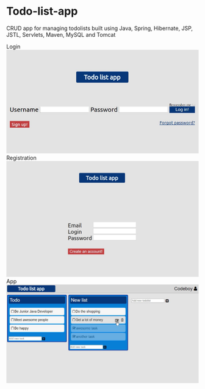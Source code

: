 # Todo-list-app
CRUD app for managing todolists built using Java, Spring, Hibernate, JSP, JSTL, Servlets, Maven, MySQL and Tomcat

Login
![alt text](https://github.com/C0deboy/todo-list-app/blob/master/preview1.JPG)
Registration
![alt text](https://github.com/C0deboy/todo-list-app/blob/master/preview2.JPG)
App
![alt text](https://github.com/C0deboy/todo-list-app/blob/master/preview3.JPG)
